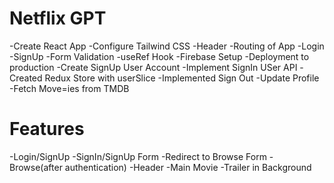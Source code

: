# Netflix GPT

-Create React App
-Configure Tailwind CSS
-Header
-Routing of App
-Login
-SignUp
-Form Validation
-useRef Hook
-Firebase Setup
-Deployment to production
-Create SignUp User Account
-Implement SignIn USer API
-Created Redux Store with userSlice
-Implemented Sign Out
-Update Profile
-Fetch Move=ies from TMDB

# Features
-Login/SignUp
    -SignIn/SignUp Form
    -Redirect to Browse Form
-Browse(after authentication)
    -Header
    -Main Movie
        -Trailer in Background